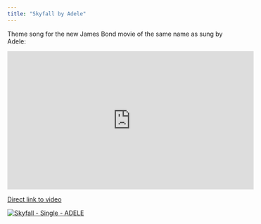 ```yaml
---
title: "Skyfall by Adele"
---
```

<p>Theme song for the new James Bond movie of the same name as sung by Adele:</p>
<p><iframe width="560" height="315" src="https://www.youtube.com/embed/7HKoqNJtMTQ" frameborder="0" allowfullscreen></iframe></p>
<p><a href="https://youtu.be/7HKoqNJtMTQ">Direct link to video</a></p>
<p><a href="https://target.georiot.com/Proxy.ashx?grid=9646&id=6PFrOqNV4B8&offerid=162397&type=3&subid=0&tmpid=3664&RD_PARM1=http%253A%252F%252Fitunes.apple.com%252Fca%252Falbum%252Fskyfall-single%252Fid566329264%253Fuo%253D4%2526partnerId%253D30" target="itunes_store"><img src="https://r.mzstatic.com/images/web/linkmaker/badge_itunes-lrg.gif" alt="Skyfall - Single - ADELE" style="border: 0;"/></a></p>
